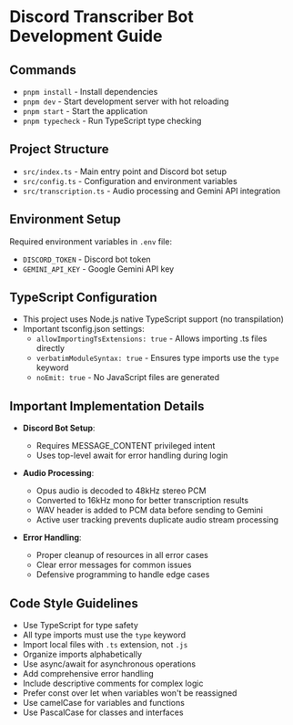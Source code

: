 # Discord Transcriber Bot Development Guide

## Commands

- `pnpm install` - Install dependencies
- `pnpm dev` - Start development server with hot reloading
- `pnpm start` - Start the application
- `pnpm typecheck` - Run TypeScript type checking

## Project Structure

- `src/index.ts` - Main entry point and Discord bot setup
- `src/config.ts` - Configuration and environment variables
- `src/transcription.ts` - Audio processing and Gemini API integration

## Environment Setup

Required environment variables in `.env` file:
- `DISCORD_TOKEN` - Discord bot token
- `GEMINI_API_KEY` - Google Gemini API key

## TypeScript Configuration

- This project uses Node.js native TypeScript support (no transpilation)
- Important tsconfig.json settings:
  - `allowImportingTsExtensions: true` - Allows importing .ts files directly
  - `verbatimModuleSyntax: true` - Ensures type imports use the `type` keyword
  - `noEmit: true` - No JavaScript files are generated

## Important Implementation Details

- **Discord Bot Setup**:
  - Requires MESSAGE_CONTENT privileged intent
  - Uses top-level await for error handling during login

- **Audio Processing**:
  - Opus audio is decoded to 48kHz stereo PCM 
  - Converted to 16kHz mono for better transcription results
  - WAV header is added to PCM data before sending to Gemini
  - Active user tracking prevents duplicate audio stream processing

- **Error Handling**:
  - Proper cleanup of resources in all error cases
  - Clear error messages for common issues
  - Defensive programming to handle edge cases

## Code Style Guidelines

- Use TypeScript for type safety
- All type imports must use the `type` keyword
- Import local files with `.ts` extension, not `.js`
- Organize imports alphabetically
- Use async/await for asynchronous operations
- Add comprehensive error handling
- Include descriptive comments for complex logic
- Prefer const over let when variables won't be reassigned
- Use camelCase for variables and functions
- Use PascalCase for classes and interfaces